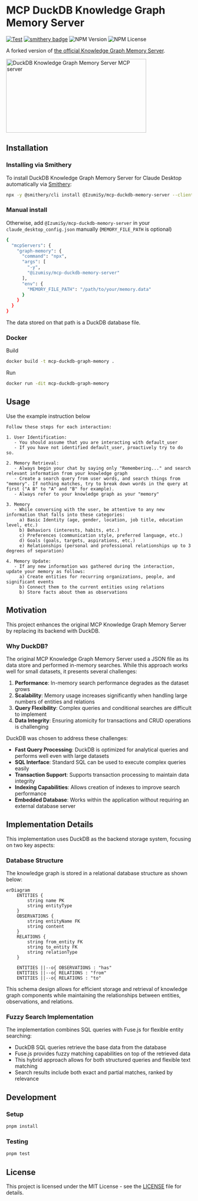 # MCP DuckDB Knowledge Graph Memory Server

[![Test](https://github.com/izumisy/mcp-duckdb-memory-server/actions/workflows/test.yaml/badge.svg?branch=main)](https://github.com/izumisy/mcp-duckdb-memory-server/actions/workflows/test.yaml)
[![smithery badge](https://smithery.ai/badge/@IzumiSy/mcp-duckdb-memory-server)](https://smithery.ai/server/@IzumiSy/mcp-duckdb-memory-server)
![NPM Version](https://img.shields.io/npm/v/%40izumisy%2Fmcp-duckdb-memory-server)
![NPM License](https://img.shields.io/npm/l/%40izumisy%2Fmcp-duckdb-memory-server)

A forked version of [the official Knowledge Graph Memory Server](https://github.com/modelcontextprotocol/servers/tree/main/src/memory).

<a href="https://glama.ai/mcp/servers/4mqwh1toao">
  <img width="380" height="200" src="https://glama.ai/mcp/servers/4mqwh1toao/badge" alt="DuckDB Knowledge Graph Memory Server MCP server" />
</a>

## Installation

### Installing via Smithery

To install DuckDB Knowledge Graph Memory Server for Claude Desktop automatically via [Smithery](https://smithery.ai/server/@IzumiSy/mcp-duckdb-memory-server):

```bash
npx -y @smithery/cli install @IzumiSy/mcp-duckdb-memory-server --client claude
```

### Manual install

Otherwise, add `@IzumiSy/mcp-duckdb-memory-server` in your `claude_desktop_config.json` manually (`MEMORY_FILE_PATH` is optional)

```bash
{
  "mcpServers": {
    "graph-memory": {
      "command": "npx",
      "args": [
        "-y",
        "@izumisy/mcp-duckdb-memory-server"
      ],
      "env": {
        "MEMORY_FILE_PATH": "/path/to/your/memory.data"
      }
    }
  }
}
```

The data stored on that path is a DuckDB database file.

### Docker

Build

```bash
docker build -t mcp-duckdb-graph-memory .
```

Run

```bash
docker run -dit mcp-duckdb-graph-memory
```

## Usage

Use the example instruction below

```
Follow these steps for each interaction:

1. User Identification:
   - You should assume that you are interacting with default_user
   - If you have not identified default_user, proactively try to do so.

2. Memory Retrieval:
   - Always begin your chat by saying only "Remembering..." and search relevant information from your knowledge graph
   - Create a search query from user words, and search things from "memory". If nothing matches, try to break down words in the query at first ("A B" to "A" and "B" for example).
   - Always refer to your knowledge graph as your "memory"

3. Memory
   - While conversing with the user, be attentive to any new information that falls into these categories:
     a) Basic Identity (age, gender, location, job title, education level, etc.)
     b) Behaviors (interests, habits, etc.)
     c) Preferences (communication style, preferred language, etc.)
     d) Goals (goals, targets, aspirations, etc.)
     e) Relationships (personal and professional relationships up to 3 degrees of separation)

4. Memory Update:
   - If any new information was gathered during the interaction, update your memory as follows:
     a) Create entities for recurring organizations, people, and significant events
     b) Connect them to the current entities using relations
     b) Store facts about them as observations
```

## Motivation

This project enhances the original MCP Knowledge Graph Memory Server by replacing its backend with DuckDB.

### Why DuckDB?

The original MCP Knowledge Graph Memory Server used a JSON file as its data store and performed in-memory searches. While this approach works well for small datasets, it presents several challenges:

1. **Performance**: In-memory search performance degrades as the dataset grows
2. **Scalability**: Memory usage increases significantly when handling large numbers of entities and relations
3. **Query Flexibility**: Complex queries and conditional searches are difficult to implement
4. **Data Integrity**: Ensuring atomicity for transactions and CRUD operations is challenging

DuckDB was chosen to address these challenges:

- **Fast Query Processing**: DuckDB is optimized for analytical queries and performs well even with large datasets
- **SQL Interface**: Standard SQL can be used to execute complex queries easily
- **Transaction Support**: Supports transaction processing to maintain data integrity
- **Indexing Capabilities**: Allows creation of indexes to improve search performance
- **Embedded Database**: Works within the application without requiring an external database server

## Implementation Details

This implementation uses DuckDB as the backend storage system, focusing on two key aspects:

### Database Structure

The knowledge graph is stored in a relational database structure as shown below:

```mermaid
erDiagram
    ENTITIES {
        string name PK
        string entityType
    }
    OBSERVATIONS {
        string entityName FK
        string content
    }
    RELATIONS {
        string from_entity FK
        string to_entity FK
        string relationType
    }

    ENTITIES ||--o{ OBSERVATIONS : "has"
    ENTITIES ||--o{ RELATIONS : "from"
    ENTITIES ||--o{ RELATIONS : "to"
```

This schema design allows for efficient storage and retrieval of knowledge graph components while maintaining the relationships between entities, observations, and relations.

### Fuzzy Search Implementation

The implementation combines SQL queries with Fuse.js for flexible entity searching:

- DuckDB SQL queries retrieve the base data from the database
- Fuse.js provides fuzzy matching capabilities on top of the retrieved data
- This hybrid approach allows for both structured queries and flexible text matching
- Search results include both exact and partial matches, ranked by relevance

## Development

### Setup

```bash
pnpm install
```

### Testing

```bash
pnpm test
```

## License

This project is licensed under the MIT License - see the [LICENSE](LICENSE) file for details.
